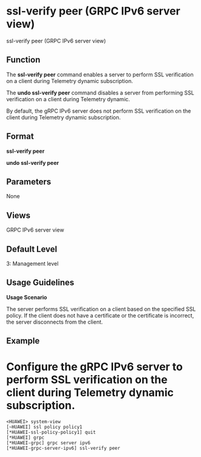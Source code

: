 ssl-verify peer (GRPC IPv6 server view)
=======================================

ssl-verify peer (GRPC IPv6 server view)

Function
--------



The **ssl-verify peer** command enables a server to perform SSL verification on a client during Telemetry dynamic subscription.

The **undo ssl-verify peer** command disables a server from performing SSL verification on a client during Telemetry dynamic.



By default, the gRPC IPv6 server does not perform SSL verification on the client during Telemetry dynamic subscription.


Format
------

**ssl-verify peer**

**undo ssl-verify peer**


Parameters
----------

None

Views
-----

GRPC IPv6 server view


Default Level
-------------

3: Management level


Usage Guidelines
----------------

**Usage Scenario**

The server performs SSL verification on a client based on the specified SSL policy. If the client does not have a certificate or the certificate is incorrect, the server disconnects from the client.


Example
-------

# Configure the gRPC IPv6 server to perform SSL verification on the client during Telemetry dynamic subscription.
```
<HUAWEI> system-view
[~HUAWEI] ssl policy policy1
[*HUAWEI-ssl-policy-policy1] quit
[*HUAWEI] grpc
[*HUAWEI-grpc] grpc server ipv6
[*HUAWEI-grpc-server-ipv6] ssl-verify peer

```